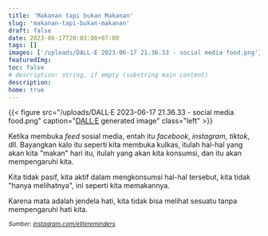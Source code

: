 ```yaml
---
title: 'Makanan tapi bukan Makanan'
slug: 'makanan-tapi-bukan-makanan'
draft: false
date: 2023-06-17T20:03:00+07:00
tags: []
images: ['/uploads/DALL·E 2023-06-17 21.36.33 - social media food.png']
featuredImg:
toc: false
# description: string, if empty (substring main content)
description:
home: true
---
```


<!--
What you listen to
What you look at
What you read
What you watch
What you talk about
All of this think about it as input
It's like food
That you're putting into your body, Right?
And so I ask people to imagine
Everytime you open your feed
Your feed meaning your feed wheter it on Facebook, Instagram, Twitter
Imagine then when you open your feed
It's like opening your fridge
That's what you're gonna eat that day
That's what you're in taking
And so that affects you
I need you understand that
You are not passive
Yo're not passively in taking
You're actively in taking those things
You're not just looking at it
I need you to understand
There's no such thing as "I'm just looking"
Whatever you look at
It's like you're swallowing it
It's like you're eating it
Because the eyes are a window to the heart
That's the way Allah designed it
You can't look at something without it affecting your heart
-->

{{< figure src="/uploads/DALL·E 2023-06-17 21.36.33 - social media food.png" caption="[DALL·E](https://openai.com/dall-e-2) generated image" class="left" >}}

Ketika membuka _feed_ sosial media, entah itu _facebook_, _instagram_, _tiktok_, dll.
Bayangkan kalo itu seperti kita membuka kulkas, itulah hal-hal yang akan kita "makan" hari itu, itulah yang akan kita konsumsi, dan itu akan mempengaruhi kita.

Kita tidak pasif, kita aktif dalam mengkonsumsi hal-hal tersebut, kita tidak "hanya melihatnya", ini seperti kita memakannya.

Karena mata adalah jendela hati, kita tidak bisa melihat sesuatu tanpa mempengaruhi hati kita.

<small>_Sumber: [instagram.com/elitereminders](https://www.instagram.com/reel/CsWVGbvtgKM/?igshid=MTBlZjE4YzMxOA==)_</small>

